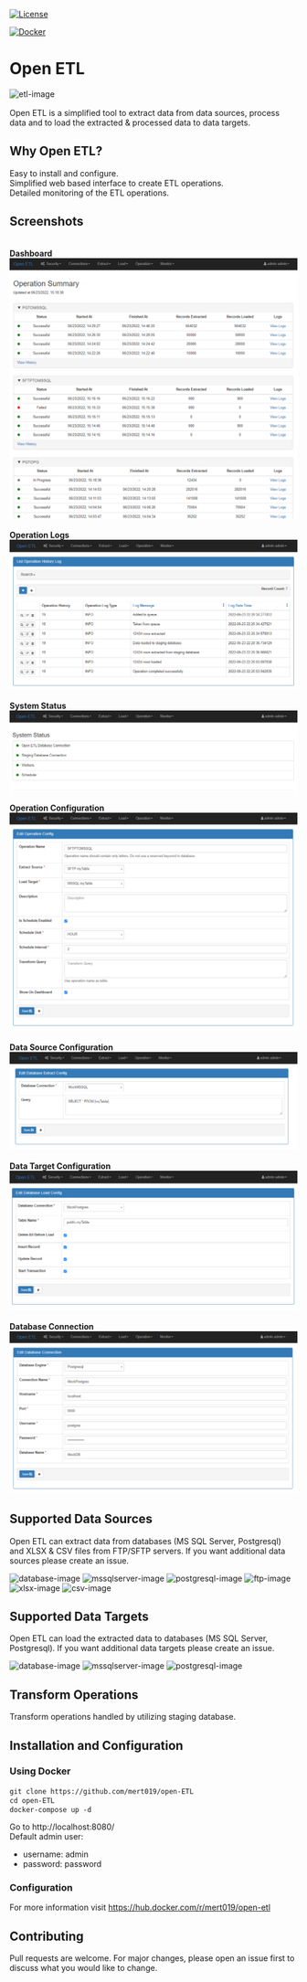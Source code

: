 [![License](https://img.shields.io/badge/License-Apache%202.0-blue.svg)](https://opensource.org/licenses/Apache-2.0)

[![Docker](https://badgen.net/badge/icon/docker?icon=docker&label)](https://hub.docker.com/r/mert019/open-etl)

# Open ETL

<div style="margin-bottom: 16px;">
    <img
    src="https://user-images.githubusercontent.com/67417415/168584766-a148a778-8dae-4a83-9a1e-88f5e833ca21.png"
    alt="etl-image"
    width="100"
    />
</div>

Open ETL is a simplified tool to extract data from data sources, process data and to load the extracted & processed data to data targets. 

## Why Open ETL?
Easy to install and configure. \
Simplified web based interface to create ETL operations. \
Detailed monitoring of the ETL operations.

## Screenshots
\
**Dashboard**
\
<img src="app/static/imgs/dashboard.png"/>
<br>
\
**Operation Logs**
\
<img src="app/static/imgs/logs.png"/>
<br>
\
**System Status**
\
<img src="app/static/imgs/system_status.png"/>
<br>
\
**Operation Configuration**
\
<img src="app/static/imgs/operation_config.png"/>
<br>
\
**Data Source Configuration**
\
<img src="app/static/imgs/db_extract_config.png"/>
<br>
\
**Data Target Configuration**
\
<img src="app/static/imgs/db_load_config.png"/>
<br>
\
**Database Connection**
\
<img src="app/static/imgs/db_connection.png"/>
<br>

## Supported Data Sources
Open ETL can extract data from databases (MS SQL Server, Postgresql) and XLSX & CSV files from FTP/SFTP servers. If you want additional data sources please create an issue.

<img
  style="background-color:white;border-radius:0px;"
  src="https://user-images.githubusercontent.com/67417415/168590045-8d77a7c3-b5fd-4fe6-9eec-de6182aa5fc5.png"
  alt="database-image"
  height="75"
/>
<img
  style="background-color:white;border-radius:0px;"
  src="https://user-images.githubusercontent.com/67417415/168590248-34447287-48e0-4b70-a67f-142fef08fbad.png"
  alt="mssqlserver-image"
  height="75"
/>
<img
  style="background-color:white;border-radius:0px;"
  src="https://user-images.githubusercontent.com/67417415/168590471-975001bd-5602-4f85-bdf9-3e6275cf94c9.png"
  alt="postgresql-image"
  height="75"
/>
<img
  style="background-color:white;border-radius:0px;"
  src="https://user-images.githubusercontent.com/67417415/168589665-075a1fc9-b130-44a5-ba9b-e47149af8bb8.png"
  alt="ftp-image"
  width="75"
/>
<img
  style=""
  src="https://user-images.githubusercontent.com/67417415/168588939-8787c81b-fe7c-485d-a48e-706a658db2be.png"
  alt="xlsx-image"
  width="75"
/>
<img
  style=""
  src="https://user-images.githubusercontent.com/67417415/168589359-4a98c126-6dbc-4769-9dba-97aa45d31cac.png"
  alt="csv-image"
  width="75"
/>



## Supported Data Targets
Open ETL can load the extracted data to databases (MS SQL Server, Postgresql). If you want additional data targets please create an issue.

<img
  style="background-color:white;border-radius:0px;"
  src="https://user-images.githubusercontent.com/67417415/168590045-8d77a7c3-b5fd-4fe6-9eec-de6182aa5fc5.png"
  alt="database-image"
  height="75"
/>
<img
  style="background-color:white;border-radius:0px;"
  src="https://user-images.githubusercontent.com/67417415/168590248-34447287-48e0-4b70-a67f-142fef08fbad.png"
  alt="mssqlserver-image"
  height="75"
/>
<img
  style="background-color:white;border-radius:0px;"
  src="https://user-images.githubusercontent.com/67417415/168590471-975001bd-5602-4f85-bdf9-3e6275cf94c9.png"
  alt="postgresql-image"
  height="75"
/>

## Transform Operations
Transform operations handled by utilizing staging database.

## Installation and Configuration
### Using Docker
```console
git clone https://github.com/mert019/open-ETL
cd open-ETL
docker-compose up -d
```
Go to http://localhost:8080/ \
Default admin user:
  - username: admin
  - password: password

### Configuration
For more information visit https://hub.docker.com/r/mert019/open-etl

## Contributing
Pull requests are welcome. For major changes, please open an issue first to discuss what you would like to change.
